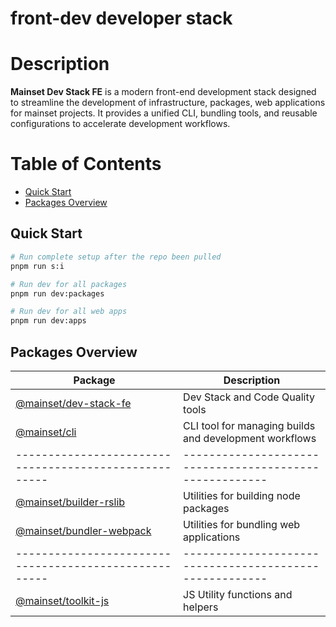 # front-dev developer stack

# Description

**Mainset Dev Stack FE** is a modern front-end development stack designed to streamline the development of infrastructure, packages, web applications for mainset projects. It provides a unified CLI, bundling tools, and reusable configurations to accelerate development workflows.

# Table of Contents

- [Quick Start](#quick-start)
- [Packages Overview](#packages-overview)

## Quick Start

```bash
# Run complete setup after the repo been pulled
pnpm run s:i

# Run dev for all packages
pnpm run dev:packages

# Run dev for all web apps
pnpm run dev:apps
```

## Packages Overview

| Package                                               | Description                                             |
| ----------------------------------------------------- | ------------------------------------------------------- |
| [@mainset/dev-stack-fe](packages/dev-stack-fe)        | Dev Stack and Code Quality tools                        |
| [@mainset/cli](packages/cli)                          | CLI tool for managing builds and development workflows  |
| ----------------------------------------------------- | ------------------------------------------------------- |
| [@mainset/builder-rslib](packages/builder-rslib)      | Utilities for building node packages                    |
| [@mainset/bundler-webpack](packages/bundler-webpack)  | Utilities for bundling web applications                 |
| ----------------------------------------------------- | ------------------------------------------------------- |
| [@mainset/toolkit-js](packages/toolkit-js)            | JS Utility functions and helpers                        |
